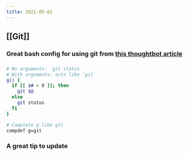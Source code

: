 ```yaml
---
title: 2021-05-02
---
```


## [[Git]]
### Great bash config for using git from [this thoughtbot article](https://thoughtbot.com/upcase/videos/git-customizing)
###
```bash
# No arguments: `git status`
# With arguments: acts like `git`
g() {
  if [[ $# > 0 ]]; then
    git $@
  else
    git status
  fi
}

# Complete g like git
compdef g=git
```
### A great tip to update
